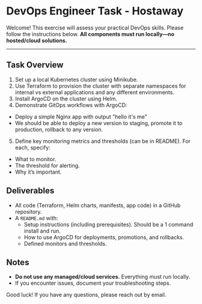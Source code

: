 # DevOps Engineer Task - Hostaway

Welcome! This exercise will assess your practical DevOps skills. Please follow the instructions below. **All components must run locally—no hosted/cloud solutions.**

---

## Task Overview

1. Set up a local Kubernetes cluster using Minikube.
2. Use Terraform to provision the cluster with separate namespaces for internal vs external applications and any different environments.
3. Install ArgoCD on the cluster using Helm.
4. Demonstrate GitOps workflows with ArgoCD:
  - Deploy a simple Nginx app with output "hello it's me"
  - We should be able to deploy a new version to staging, promote it to production, rollback to any version.
5. Define key monitoring metrics and thresholds (can be in README). For each, specify:
  - What to monitor.
  - The threshold for alerting.
  - Why it’s important.


## Deliverables

- All code (Terraform, Helm charts, manifests, app code) in a GitHub repository.
- A `README.md` with:
  - Setup instructions (including prerequisites). Should be a 1 command install and run.
  - How to use ArgoCD for deployments, promotions, and rollbacks.
  - Defined monitors and thresholds.

## Notes

- **Do not use any managed/cloud services.** Everything must run locally.
- If you encounter issues, document your troubleshooting steps.

Good luck! If you have any questions, please reach out by email.
